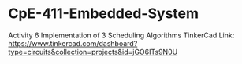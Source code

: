 # CpE-411-Embedded-System
Activity 6 Implementation of 3 Scheduling Algorithms
TinkerCad Link:
https://www.tinkercad.com/dashboard?type=circuits&collection=projects&id=jGO6ITs9N0U
